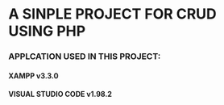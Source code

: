 # A SINPLE PROJECT FOR CRUD USING PHP

<h3>APPLCATION USED IN THIS PROJECT:</h3>
<h4>XAMPP v3.3.0</h4>
<h4>VISUAL STUDIO CODE v1.98.2</h4>
